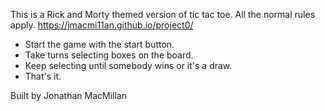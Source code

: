 This is a Rick and Morty themed version of tic tac toe. All the normal rules apply.
https://jmacmi11an.github.io/project0/


- Start the game with the start button.
- Take turns selecting boxes on the board.
- Keep selecting until somebody wins or it's a draw.
- That's it.







Built by Jonathan MacMillan
